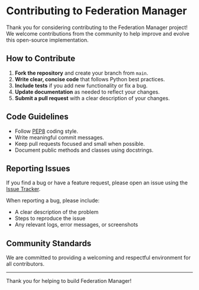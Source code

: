 # Contributing to Federation Manager

Thank you for considering contributing to the Federation Manager project!  
We welcome contributions from the community to help improve and evolve this open-source implementation.

## How to Contribute

1. **Fork the repository** and create your branch from `main`.
2. **Write clear, concise code** that follows Python best practices.
3. **Include tests** if you add new functionality or fix a bug.
4. **Update documentation** as needed to reflect your changes.
5. **Submit a pull request** with a clear description of your changes.

## Code Guidelines

- Follow [PEP8](https://peps.python.org/pep-0008/) coding style.
- Write meaningful commit messages.
- Keep pull requests focused and small when possible.
- Document public methods and classes using docstrings.

## Reporting Issues

If you find a bug or have a feature request, please open an issue using the [Issue Tracker](../../issues).

When reporting a bug, please include:
- A clear description of the problem
- Steps to reproduce the issue
- Any relevant logs, error messages, or screenshots

## Community Standards

We are committed to providing a welcoming and respectful environment for all contributors.

---

Thank you for helping to build Federation Manager!
